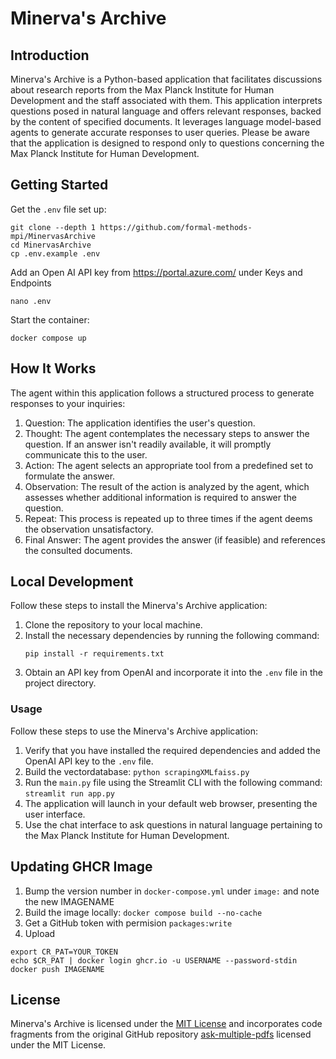 # Minerva's Archive

## Introduction

Minerva's Archive is a Python-based application that facilitates discussions about research reports from the Max Planck Institute for Human Development and the staff associated with them. This application interprets questions posed in natural language and offers relevant responses, backed by the content of specified documents. It leverages language model-based agents to generate accurate responses to user queries. Please be aware that the application is designed to respond only to questions concerning the Max Planck Institute for Human Development.

## Getting Started

Get the `.env` file set up:

```
git clone --depth 1 https://github.com/formal-methods-mpi/MinervasArchive
cd MinervasArchive
cp .env.example .env
```

Add an Open AI API key from https://portal.azure.com/ under Keys and Endpoints

```
nano .env
```

Start the container:

```
docker compose up
```

## How It Works

The agent within this application follows a structured process to generate responses to your inquiries:

1. Question: The application identifies the user's question.
2. Thought: The agent contemplates the necessary steps to answer the question. If an answer isn't readily available, it will promptly communicate this to the user.
2. Action: The agent selects an appropriate tool from a predefined set to formulate the answer.
2. Observation: The result of the action is analyzed by the agent, which assesses whether additional information is required to answer the question.
2. Repeat: This process is repeated up to three times if the agent deems the observation unsatisfactory.
2. Final Answer: The agent provides the answer (if feasible) and references the consulted documents.

## Local Development

Follow these steps to install the Minerva's Archive application:

1. Clone the repository to your local machine.
2. Install the necessary dependencies by running the following command:
   ```
   pip install -r requirements.txt
   ```
3. Obtain an API key from OpenAI and incorporate it into the `.env` file in the project directory.

### Usage

Follow these steps to use the Minerva's Archive application:

1. Verify that you have installed the required dependencies and added the OpenAI API key to the `.env` file.
2. Build the vectordatabase: `python scrapingXMLfaiss.py`
2. Run the `main.py` file using the Streamlit CLI with the following command: `streamlit run app.py`
2. The application will launch in your default web browser, presenting the user interface.
2. Use the chat interface to ask questions in natural language pertaining to the Max Planck Institute for Human Development.

## Updating GHCR Image

1. Bump the version number in `docker-compose.yml` under `image:` and note the new IMAGENAME
2. Build the image locally: `docker compose build --no-cache`
3. Get a GitHub token with permision `packages:write`
4. Upload

```
export CR_PAT=YOUR_TOKEN
echo $CR_PAT | docker login ghcr.io -u USERNAME --password-stdin
docker push IMAGENAME
```

## License

Minerva's Archive is licensed under the [MIT License](https://opensource.org/licenses/MIT) and incorporates code fragments from the original GitHub repository [ask-multiple-pdfs](https://github.com/alejandro-ao/ask-multiple-pdfs) licensed under the MIT License.
